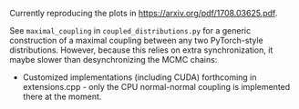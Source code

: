Currently reproducing the plots in https://arxiv.org/pdf/1708.03625.pdf.

See `maximal_coupling` in `coupled_distributions.py` for a generic construction of a maximal coupling between
any two PyTorch-style distributions. However, because this relies on extra synchronization, it maybe slower 
than desynchronizing the MCMC chains:

- Customized implementations (including CUDA) forthcoming in extensions.cpp - only the CPU normal-normal coupling
is implemented there at the moment.
